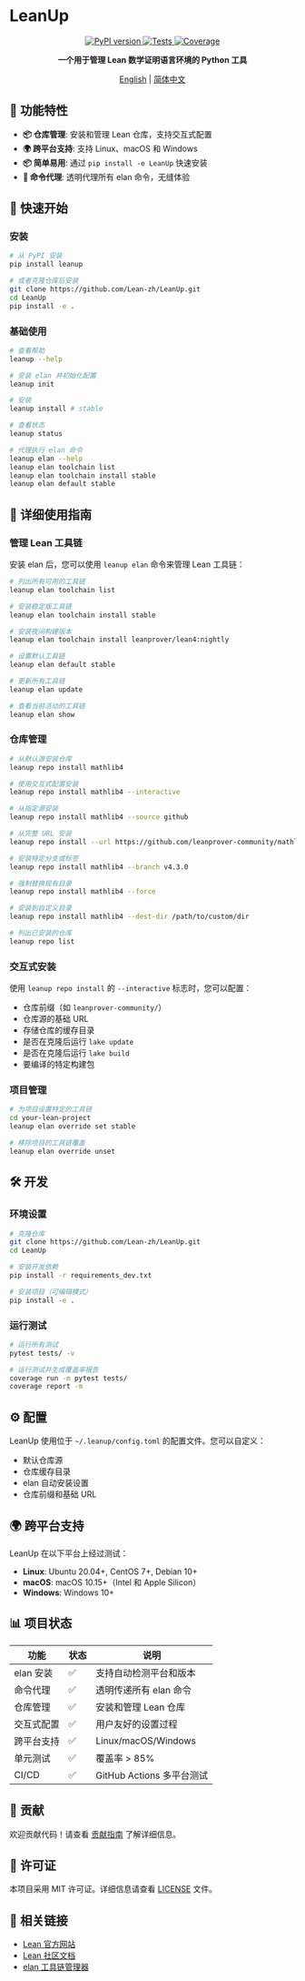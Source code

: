 # LeanUp

<div align="center">
    <a href="https://pypi.python.org/pypi/leanup">
        <img src="https://img.shields.io/pypi/v/leanup.svg" alt="PyPI version" />
    </a>
    <a href="https://github.com/Lean-zh/LeanUp/actions/workflows/ci.yaml">
        <img src="https://github.com/Lean-zh/LeanUp/actions/workflows/ci.yaml/badge.svg" alt="Tests" />
    </a>
    <a href="https://codecov.io/gh/Lean-zh/LeanUp">
        <img src="https://codecov.io/gh/Lean-zh/LeanUp/branch/main/graph/badge.svg" alt="Coverage" />
    </a>
</div>

<div align="center">

**一个用于管理 Lean 数学证明语言环境的 Python 工具**

[English](README-en.md) | [简体中文](README.md)

</div>

## 🎯 功能特性

- **📦 仓库管理**: 安装和管理 Lean 仓库，支持交互式配置
- **🌍 跨平台支持**: 支持 Linux、macOS 和 Windows
- **📦 简单易用**: 通过 `pip install -e LeanUp` 快速安装
- **🔄 命令代理**: 透明代理所有 elan 命令，无缝体验

## 🚀 快速开始

### 安装

```bash
# 从 PyPI 安装
pip install leanup 

# 或者克隆仓库后安装
git clone https://github.com/Lean-zh/LeanUp.git
cd LeanUp
pip install -e .
```

### 基础使用

```bash
# 查看帮助
leanup --help

# 安装 elan 并初始化配置
leanup init

# 安装 
leanup install # stable

# 查看状态
leanup status

# 代理执行 elan 命令
leanup elan --help
leanup elan toolchain list
leanup elan toolchain install stable
leanup elan default stable
```

## 📖 详细使用指南

### 管理 Lean 工具链

安装 elan 后，您可以使用 `leanup elan` 命令来管理 Lean 工具链：

```bash
# 列出所有可用的工具链
leanup elan toolchain list

# 安装稳定版工具链
leanup elan toolchain install stable

# 安装夜间构建版本
leanup elan toolchain install leanprover/lean4:nightly

# 设置默认工具链
leanup elan default stable

# 更新所有工具链
leanup elan update

# 查看当前活动的工具链
leanup elan show
```

### 仓库管理

```bash
# 从默认源安装仓库
leanup repo install mathlib4

# 使用交互式配置安装
leanup repo install mathlib4 --interactive

# 从指定源安装
leanup repo install mathlib4 --source github

# 从完整 URL 安装
leanup repo install --url https://github.com/leanprover-community/mathlib4.git

# 安装特定分支或标签
leanup repo install mathlib4 --branch v4.3.0

# 强制替换现有目录
leanup repo install mathlib4 --force

# 安装到自定义目录
leanup repo install mathlib4 --dest-dir /path/to/custom/dir

# 列出已安装的仓库
leanup repo list
```

### 交互式安装

使用 `leanup repo install` 的 `--interactive` 标志时，您可以配置：

- 仓库前缀（如 `leanprover-community/`）
- 仓库源的基础 URL
- 存储仓库的缓存目录
- 是否在克隆后运行 `lake update`
- 是否在克隆后运行 `lake build`
- 要编译的特定构建包

### 项目管理

```bash
# 为项目设置特定的工具链
cd your-lean-project
leanup elan override set stable

# 移除项目的工具链覆盖
leanup elan override unset
```

## 🛠️ 开发

### 环境设置

```bash
# 克隆仓库
git clone https://github.com/Lean-zh/LeanUp.git
cd LeanUp

# 安装开发依赖
pip install -r requirements_dev.txt

# 安装项目（可编辑模式）
pip install -e .
```

### 运行测试

```bash
# 运行所有测试
pytest tests/ -v

# 运行测试并生成覆盖率报告
coverage run -m pytest tests/
coverage report -m
```

## ⚙️ 配置

LeanUp 使用位于 `~/.leanup/config.toml` 的配置文件。您可以自定义：

- 默认仓库源
- 仓库缓存目录
- elan 自动安装设置
- 仓库前缀和基础 URL

## 🌍 跨平台支持

LeanUp 在以下平台上经过测试：

- **Linux**: Ubuntu 20.04+, CentOS 7+, Debian 10+
- **macOS**: macOS 10.15+（Intel 和 Apple Silicon）
- **Windows**: Windows 10+

## 📊 项目状态

| 功能 | 状态 | 说明 |
|------|------|------|
| elan 安装 | ✅ | 支持自动检测平台和版本 |
| 命令代理 | ✅ | 透明传递所有 elan 命令 |
| 仓库管理 | ✅ | 安装和管理 Lean 仓库 |
| 交互式配置 | ✅ | 用户友好的设置过程 |
| 跨平台支持 | ✅ | Linux/macOS/Windows |
| 单元测试 | ✅ | 覆盖率 > 85% |
| CI/CD | ✅ | GitHub Actions 多平台测试 |

## 🤝 贡献

欢迎贡献代码！请查看 [贡献指南](CONTRIBUTING.md) 了解详细信息。

## 📝 许可证

本项目采用 MIT 许可证。详细信息请查看 [LICENSE](LICENSE) 文件。

## 🔗 相关链接

- [Lean 官方网站](https://leanprover.github.io/)
- [Lean 社区文档](https://leanprover-community.github.io/)
- [elan 工具链管理器](https://github.com/leanprover/elan)